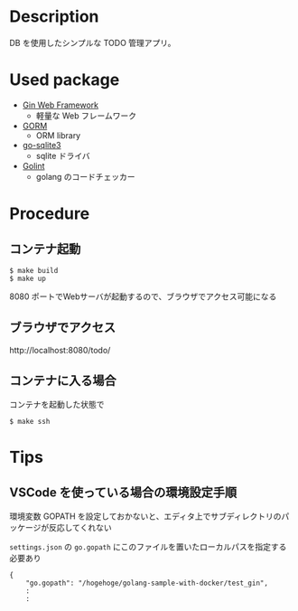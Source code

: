 # Description

DB を使用したシンプルな TODO 管理アプリ。

# Used package

* [Gin Web Framework](https://github.com/gin-gonic/gin)
  * 軽量な Web フレームワーク
* [GORM](https://github.com/jinzhu/gorm)
  * ORM library
* [go-sqlite3](https://github.com/mattn/go-sqlite3)
  * sqlite ドライバ
* [Golint](https://github.com/golang/lint)
  * golang のコードチェッカー

# Procedure

## コンテナ起動

```
$ make build
$ make up
```

8080 ポートでWebサーバが起動するので、ブラウザでアクセス可能になる

## ブラウザでアクセス

http://localhost:8080/todo/

## コンテナに入る場合

コンテナを起動した状態で

```
$ make ssh
```

# Tips

## VSCode を使っている場合の環境設定手順

環境変数 GOPATH を設定しておかないと、エディタ上でサブディレクトリのパッケージが反応してくれない

`settings.json` の `go.gopath` にこのファイルを置いたローカルパスを指定する必要あり
```
{
    "go.gopath": "/hogehoge/golang-sample-with-docker/test_gin",
    :
    :
```
